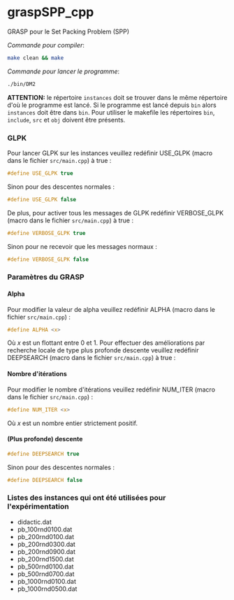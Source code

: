 # graspSPP_cpp
GRASP pour le Set Packing Problem (SPP)

*Commande pour compiler*:
```bash
make clean && make
```

*Commande pour lancer le programme*:
```bash
./bin/DM2
```

**ATTENTION:** le répertoire `instances` doit se trouver dans le même répertoire
d'où le programme est lancé. Si le programme est lancé depuis `bin` alors `instances`
doit être dans `bin`. Pour utiliser le makefile les répertoires `bin`, `include`,
`src` et `obj` doivent être présents.


### GLPK
Pour lancer GLPK sur les instances veuillez redéfinir USE_GLPK (macro dans le
fichier `src/main.cpp`) à true :
```c
#define USE_GLPK true
```
Sinon pour des descentes normales :
```c
#define USE_GLPK false
```

De plus, pour activer tous les messages de GLPK redéfinir VERBOSE_GLPK (macro dans
le fichier `src/main.cpp`) à true :
```c
#define VERBOSE_GLPK true
```
Sinon pour ne recevoir que les messages normaux :
```c
#define VERBOSE_GLPK false
```


### Paramètres du GRASP
#### Alpha
Pour modifier la valeur de alpha veuillez redéfinir ALPHA (macro dans le
fichier `src/main.cpp`) :
```c
#define ALPHA <x>
```
Où _x_ est un flottant entre 0 et 1.
Pour effectuer des améliorations par recherche locale de type plus profonde descente
veuillez redéfinir DEEPSEARCH (macro dans le fichier `src/main.cpp`) à true :
#### Nombre d'itérations
Pour modifier le nombre d'itérations veuillez redéfinir NUM_ITER (macro dans le
fichier `src/main.cpp`) :
```c
#define NUM_ITER <x>
```
Où _x_ est un nombre entier strictement positif.
#### (Plus profonde) descente
```c
#define DEEPSEARCH true
```
Sinon pour des descentes normales :
```c
#define DEEPSEARCH false
```

### Listes des instances qui ont été utilisées pour l'expérimentation
* didactic.dat
* pb_100rnd0100.dat
* pb_200rnd0100.dat
* pb_200rnd0300.dat
* pb_200rnd0900.dat
* pb_200rnd1500.dat
* pb_500rnd0100.dat
* pb_500rnd0700.dat
* pb_1000rnd0100.dat
* pb_1000rnd0500.dat
